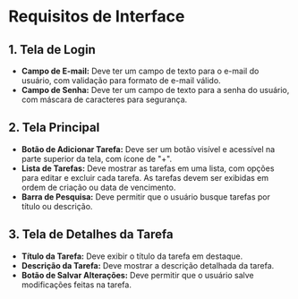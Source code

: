# Requisitos de Interface

## 1. Tela de Login

- **Campo de E-mail:** Deve ter um campo de texto para o e-mail do usuário, com validação para formato de e-mail válido.
- **Campo de Senha:** Deve ter um campo de texto para a senha do usuário, com máscara de caracteres para segurança.

## 2. Tela Principal

- **Botão de Adicionar Tarefa:** Deve ser um botão visível e acessível na parte superior da tela, com ícone de "+".
- **Lista de Tarefas:** Deve mostrar as tarefas em uma lista, com opções para editar e excluir cada tarefa. As tarefas devem ser exibidas em ordem de criação ou data de vencimento.
- **Barra de Pesquisa:** Deve permitir que o usuário busque tarefas por título ou descrição.

## 3. Tela de Detalhes da Tarefa

- **Título da Tarefa:** Deve exibir o título da tarefa em destaque.
- **Descrição da Tarefa:** Deve mostrar a descrição detalhada da tarefa.
- **Botão de Salvar Alterações:** Deve permitir que o usuário salve modificações feitas na tarefa.
